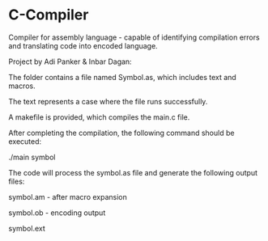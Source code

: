 # C-Compiler
Compiler for assembly language - capable of identifying compilation errors and translating code into encoded language.

Project by  Adi Panker & Inbar Dagan:

The folder contains a file named Symbol.as, which includes text and macros.

The text represents a case where the file runs successfully.

A makefile is provided, which compiles the main.c file.

After completing the compilation, the following command should be executed:

./main symbol


The code will process the symbol.as file and generate the following output files:

symbol.am - after macro expansion

symbol.ob - encoding output

symbol.ext
